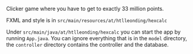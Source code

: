 Clicker game where you have to get to exactly 33 million points.

FXML and style is in `src/main/resources/at/htlleonding/hexcalc`

Under `src/main/java/at/htlleonding/hexcalc` you can start the app by running `App.java`. 
You can ignore everything that is in the `model` directory, the `controller` directory contains the controller and the database.
